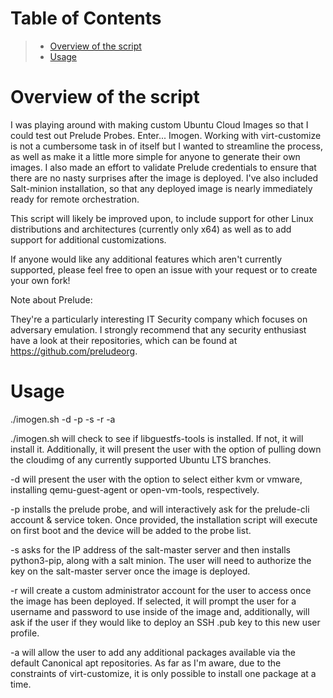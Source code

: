# Table of Contents
> * [Overview of the script](#overview-of-the-script)
> * [Usage](#usage)



# Overview of the script
I was playing around with making custom Ubuntu Cloud Images so that I could test out Prelude Probes. Enter... Imogen. Working with virt-customize is not a cumbersome task in of itself but I wanted to streamline the process, as well as make it a little more simple for anyone to generate their own images. I also made an effort to validate Prelude credentials to ensure that there are no nasty surprises after the image is deployed. I've also included Salt-minion installation, so that any deployed image is nearly immediately ready for remote orchestration.

This script will likely be improved upon, to include support for other Linux distributions and architectures (currently only x64) as well as to add support for additional customizations.

If anyone would like any additional features which aren't currently supported, please feel free to open an issue with your request or to create your own fork!


Note about Prelude: 

They're a particularly interesting IT Security company which focuses on adversary emulation. I strongly recommend that any security enthusiast have a look at their repositories, which can be found at https://github.com/preludeorg. 



# Usage
./imogen.sh -d <Install Virtualization Drivers> -p <Install Prelude Probe> -s <Install Salt Minion> -r <Create custom administrator account> -a <Install Additional Packages>

./imogen.sh will check to see if libguestfs-tools is installed. If not, it will install it. Additionally, it will present the user with the option of pulling down the cloudimg of any currently supported Ubuntu LTS branches.

-d will present the user with the option to select either kvm or vmware, installing qemu-guest-agent or open-vm-tools, respectively.

-p installs the prelude probe, and will interactively ask for the prelude-cli account & service token. Once provided, the installation script will execute on first boot and the device will be added to the probe list.

-s asks for the IP address of the salt-master server and then installs python3-pip, along with a salt minion. The user will need to authorize the key on the salt-master server once the image is deployed.

-r will create a custom administrator account for the user to access once the image has been deployed. If selected, it will prompt the user for a username and password to use inside of the image and, additionally, will ask if the user if they would like to deploy an SSH .pub key to this new user profile.

-a will allow the user to add any additional packages available via the default Canonical apt repositories. As far as I'm aware, due to the constraints of virt-customize, it is only possible to install one package at a time.
